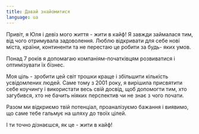 ```yaml
---
title: Давай знайомитися
language: ua
---
```


<p>Привіт, я Юля і <span class='text-caveat'>девіз мого життя - жити в кайф!</span> Я завжди
займалася тим, від чого отримувала задоволення. Люблю відкривати для себе нові
міста, країни, континенти та не перестаю це робити за будь- яких умов.</p>

<p><span class='text-caveat'>Понад 7 років</span> я допомагаю компаніям-початківцям розвиватися і оптимізувати їх бізнес.</p>

<p>Моя ціль - зробити цей світ трошки краще і збільшити кількість <span class='text-caveat'>усвідомлених
людей.</span> Саме тому з 2001 року, я вирішила присвятити себе коучингу і використати
весь свій досвід, щоб допомогти тим, хто загубився, хто не бачить ніяких
перспектив чи не знає з чого почати.</p>

<p>Разом ми відкриємо твій потенціал, проаналізуємо бажання і виявимо, що саме тебе
гальмує на шляху до твоїх цілей. </p>
<p><span class='text-caveat'>І ти точно дізнаєшся, як це - жити в кайф!</span></p>
